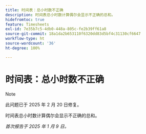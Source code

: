 ```yaml
---
title: 时间表：总小时数不正确
description: 时间表总小时数计算偶尔会显示不正确的总和。
hidefromtoc: true
feature: Timesheets
exl-id: 7e35b7c5-4db0-448a-805c-fe2b39ff61a8
source-git-commit: 18a1da2b653110f6320dd83d5bf4c31130cf6647
workflow-type: ht
source-wordcount: '36'
ht-degree: 100%

---
```


# 时间表：总小时数不正确

>[!NOTE]
>
>此问题已于 2025 年 2 月 20 日修复。

时间表总小时数计算偶尔会显示不正确的总和。

_首次报告于 2025 年 1 月 9 日。_
